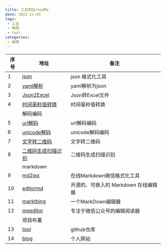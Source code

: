 ```yaml
---
title: 工具网站readMe
date: 2023-11-03
tags:
 - 工具
 - 编程
 - tool
categories:
 - 编程
---
```


| 序号   | 地址        |  备注          |
| -----  | ----------- |  ------------- |
| 1      | [json]( https://scott180.github.io/tool/json )                     | json 格式化工具             |
| 2      | [yaml解析]( https://scott180.github.io/tool/yaml-parse )           | yaml解析为json              |
| 3      | [Json2Excel]( https://scott180.github.io/tool/Json2Excel )         | Json转Excel文件             |
| 4      | [时间毫秒值转换]( https://scott180.github.io/tool/time-format )    | 时间毫秒值转换              |
|        | 解码编码                                                   |                             |
| 5      | [url解码]( https://scott180.github.io/tool/url-encode )            | url解码编码                 |
| 6      | [unicode解码]( https://scott180.github.io/tool/unicode-encode )    | unicode解码编码             |
| 7      | [文字转二维码]( https://scott180.github.io/tool/words-QRcode )     | 文字转二维码                |
| 8      | [二维码生成扫描识别]( https://scott180.github.io/tool/HtmlQRCode ) | 二维码生成扫描识别          |
|        | markdown                                                   |                             |
| 9      | [md2wx]( https://scott180.github.io/tool/md2wx/docs )              | 在线Markdown微信格式化工具            |
| 10     | [editormd]( https://scott180.github.io/tool/markdown-editormd )    | 开源的、可嵌入的 Markdown 在线编辑器  |
| 11     | [markthing]( https://scott180.github.io/tool/markdown-markthing )  | 一个MarkDown编辑器                    |
| 12     | [mpeditor]( https://scott180.github.io/tool/markdown-mpeditor )    | 专注于微信公众号的编辑阅读器          |
|        | 项目布署                                                   |                                       |
| 13     | [tool]( https://github.com/scott180/tool )                 | github仓库                            |
| 14     | [blog]( https://scott180.github.io/reco-blog )          | 个人网站                              |


